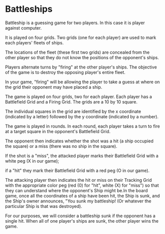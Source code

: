 # Battleships

Battleship is a guessing game for two players. In this case it is player against computer.

It is played on four grids. Two grids (one for each player) are used to mark each players' fleets of ships.

The locations of the fleet (these first two grids) are concealed from the other player so that they do not know the positions of the opponent's ships.

Players alternate turns by "firing" at the other player's ships. The objective of the game is to destroy the opposing player's entire fleet. 

In your game, "firing" will be allowing the player to take a guess at where on the grid their opponent may have placed a ship.

The game is played on four grids, two for each player. Each player has a Battlefield Grid and a Firing Grid. The grids are a 10 by 10 square. 

The individual squares in the grid are identified by the x coordinate (indicated by a letter) followed by the y coordinate (indicated by a number). 

The game is played in rounds. In each round, each player takes a turn to fire at a target square in the opponent's Battlefield Grid.

The opponent then indicates whether the shot was a hit (a ship occupied the square) or a miss (there was no ship in the square).

If the shot is a "miss", the attacked player marks their Battlefield Grid with a white peg (X in our game); 

if a "hit" they mark their Battlefield Grid with a red peg (O in our game).

The attacking player then indicates the hit or miss on their Tracking Grid with the appropriate color peg (red (0) for "hit", white (X) for "miss") so that they can understand where the opponent's Ship might be.In the board game, once all the coordinates of a ship have been hit, the Ship is sunk, and the Ship's owner announces, "You sunk my battleship! (Or whatever the particular Ship is  that was destroyed).

For our purposes, we will consider a battleship sunk if the opponent has a single hit. When all of one player's ships are sunk, the other player wins the game.
